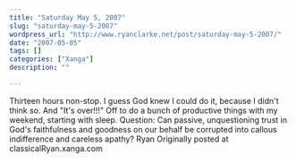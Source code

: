 ```yaml
---
title: "Saturday May 5, 2007"
slug: "saturday-may-5-2007"
wordpress_url: "http://www.ryanclarke.net/post/saturday-may-5-2007/"
date: "2007-05-05"
tags: []
categories: ["Xanga"]
description: ""

---
```


Thirteen hours non-stop. I guess God knew I could do it, because I didn't think so. And "It's over!!!" Off to do a bunch of productive things with my weekend, starting with sleep.
Question: Can passive, unquestioning trust in God's faithfulness and goodness on our behalf be corrupted into callous indifference and careless apathy?
Ryan
Originally posted at classicalRyan.xanga.com
